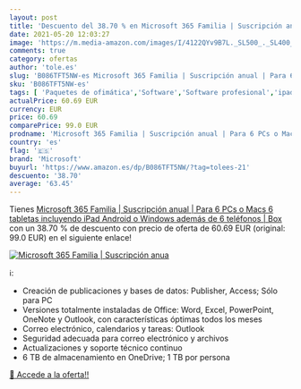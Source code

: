 ```yaml
---
layout: post
title: 'Descuento del 38.70 % en Microsoft 365 Familia | Suscripción anua'
date: 2021-05-20 12:03:27
image: 'https://m.media-amazon.com/images/I/4122QYv9B7L._SL500_._SL400_.jpg'
comments: true
category: ofertas
author: 'tole.es'
slug: 'B086TFT5NW-es Microsoft 365 Familia | Suscripción anual | Para 6 PCs o...'
sku: 'B086TFT5NW-es'
tags: [ 'Paquetes de ofimática','Software','Software profesional','ipad','microsoft', ]
actualPrice: 60.69 EUR
currency: EUR
price: 60.69
comparePrice: 99.0 EUR
prodname: 'Microsoft 365 Familia | Suscripción anual | Para 6 PCs o Macs  6 tabletas incluyendo iPad  Android  o Windows  además de 6 teléfonos | Box'
country: 'es'
flag: '🇪🇸'
brand: 'Microsoft'
buyurl: 'https://www.amazon.es/dp/B086TFT5NW/?tag=tolees-21'
descuento: '38.70'
average: '63.45'
---
```


Tienes [Microsoft 365 Familia | Suscripción anual | Para 6 PCs o Macs  6 tabletas incluyendo iPad  Android  o Windows  además de 6 teléfonos | Box](https://www.amazon.es/dp/B086TFT5NW/?tag=tolees-21) con un 38.70 % de descuento con precio de oferta de 60.69 EUR (original: 99.0 EUR) en el siguiente enlace!

[![Microsoft 365 Familia | Suscripción anua](https://m.media-amazon.com/images/I/4122QYv9B7L._SL500_._SL400_.jpg)](https://www.amazon.es/dp/B086TFT5NW/?tag=tolees-21)

ℹ️:

- Creación de publicaciones y bases de datos: Publisher, Access; Sólo para PC
- Versiones totalmente instaladas de Office: Word, Excel, PowerPoint, OneNote y Outlook, con características óptimas todos los meses
- Correo electrónico, calendarios y tareas: Outlook
- Seguridad adecuada para correo electrónico y archivos
- Actualizaciones y soporte técnico continuo
- 6 TB de almacenamiento en OneDrive; 1 TB por persona

[🛒 Accede a la oferta!!](https://www.amazon.es/dp/B086TFT5NW/?tag=tolees-21)
